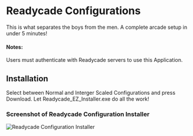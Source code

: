 # Readycade Configurations

This is what separates the boys from the men. A complete arcade setup in under 5 minutes!

#### Notes:
Users must authenticate with Readycade servers to use this Application.

## Installation
Select between Normal and Interger Scaled Configurations and press Download. Let Readycade_EZ_Installer.exe do all the work!

### Screenshot of Readycade Configuration Installer
![Readycade Configuration Installer](https://github.com/readycade/ComfyUI/blob/master/readycade_configs/readycade_configs.PNG)
